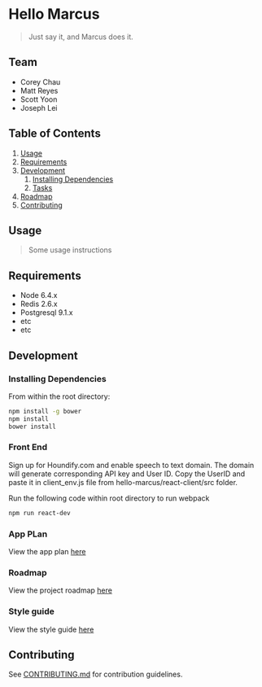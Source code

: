 # Hello Marcus

> Just say it, and Marcus does it.

## Team
  - Corey Chau
  - Matt Reyes
  - Scott Yoon
  - Joseph Lei

## Table of Contents

1. [Usage](#Usage)
1. [Requirements](#requirements)
1. [Development](#development)
    1. [Installing Dependencies](#installing-dependencies)
    1. [Tasks](#tasks)
1. [Roadmap](#roadmap)
1. [Contributing](#contributing)

## Usage

> Some usage instructions

## Requirements

- Node 6.4.x
- Redis 2.6.x
- Postgresql 9.1.x
- etc
- etc

## Development

### Installing Dependencies

From within the root directory:

```sh
npm install -g bower
npm install
bower install
```
### Front End

Sign up for Houndify.com and enable speech to text domain. The domain will generate corresponding API key and User ID. Copy the UserID and paste it in client_env.js file from hello-marcus/react-client/src folder.

Run the following code within root directory to run webpack
```sh
npm run react-dev
```


### App PLan

View the app plan [here](https://docs.google.com/document/d/1VnS2nWmhrQnm-ed_r_fEU9Qqk9QiBCGFSzvwa8l1ffc/edit)


### Roadmap

View the project roadmap [here](https://docs.google.com/spreadsheets/d/1NkW4t51z79jExXhSUT2BQSOyc6LG7uqIltWkaLTu_oM/edit?usp=drive_web)

### Style guide
View the style guide [here](https://github.com/hello-marcus/hello-marcus/blob/master/STYLE-GUIDE.md)


## Contributing

See [CONTRIBUTING.md](CONTRIBUTING.md) for contribution guidelines.